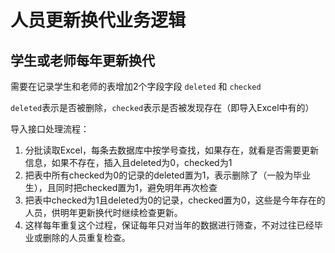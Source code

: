 # 人员更新换代业务逻辑

## 学生或老师每年更新换代

需要在记录学生和老师的表增加2个字段字段 `deleted` 和 `checked`

`deleted`表示是否被删除，`checked`表示是否被发现存在（即导入Excel中有的）

导入接口处理流程：

1. 分批读取Excel，每条去数据库中按学号查找，如果存在，就看是否需要更新信息，如果不存在，插入且deleted为0，checked为1
2. 把表中所有checked为0的记录的deleted置为1，表示删除了（一般为毕业生），且同时把checked置为1，避免明年再次检查
3. 把表中checked为1且deleted为0的记录，checked置为0，这些是今年存在的人员，供明年更新换代时继续检查更新。
4. 这样每年重复这个过程，保证每年只对当年的数据进行筛查，不对过往已经毕业或删除的人员重复检查。

